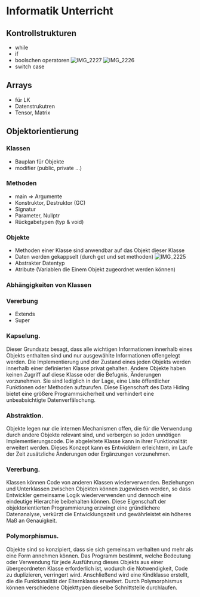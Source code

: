 # Informatik Unterricht
## Kontrollstrukturen
- while
- if
- boolschen operatoren
![IMG_2227](https://github.com/Juliorocktect/mika/assets/113830349/2ef6590b-4dc1-4133-93ce-8a2422ead6e5)
![IMG_2226](https://github.com/Juliorocktect/mika/assets/113830349/7beaba87-028b-4bd7-82af-74eced8f9f4a)
- switch case
## Arrays
- für LK
- Datenstrukutren
- Tensor, Matrix
## Objektorientierung 
### Klassen 
- Bauplan für Objekte
- modifier (public, private ...)
### Methoden
- main => Argumente
- Konstruktor, Destruktor (GC)
- Signatur 
- Parameter, Nullptr
- Rückgabetypen (typ & void)
### Objekte
- Methoden einer Klasse sind anwendbar auf das Objekt dieser Klasse
- Daten werden gekappselt (durch get und set methoden)
![IMG_2225](https://github.com/Juliorocktect/mika/assets/113830349/263c3fa4-29ce-4524-bf98-e5e455c47584)
- Abstrakter Datentyp
- Atribute (Variablen die Einem Objekt zugeordnet werden können)
### Abhängigkeiten von Klassen
### Vererbung
- Extends
- Super
### Kapselung.
Dieser Grundsatz besagt, dass alle wichtigen Informationen innerhalb eines Objekts enthalten sind und nur ausgewählte Informationen offengelegt werden. Die Implementierung und der Zustand eines jeden Objekts werden innerhalb einer definierten Klasse privat gehalten. Andere Objekte haben keinen Zugriff auf diese Klasse oder die Befugnis, Änderungen vorzunehmen. Sie sind lediglich in der Lage, eine Liste öffentlicher Funktionen oder Methoden aufzurufen. Diese Eigenschaft des Data Hiding bietet eine größere Programmsicherheit und verhindert eine unbeabsichtigte Datenverfälschung.
### Abstraktion. 
Objekte legen nur die internen Mechanismen offen, die für die Verwendung durch andere Objekte relevant sind, und verbergen so jeden unnötigen Implementierungscode. Die abgeleitete Klasse kann in ihrer Funktionalität erweitert werden. Dieses Konzept kann es Entwicklern erleichtern, im Laufe der Zeit zusätzliche Änderungen oder Ergänzungen vorzunehmen.
### Vererbung. 
Klassen können Code von anderen Klassen wiederverwenden. Beziehungen und Unterklassen zwischen Objekten können zugewiesen werden, so dass Entwickler gemeinsame Logik wiederverwenden und dennoch eine eindeutige Hierarchie beibehalten können. Diese Eigenschaft der objektorientierten Programmierung erzwingt eine gründlichere Datenanalyse, verkürzt die Entwicklungszeit und gewährleistet ein höheres Maß an Genauigkeit.
### Polymorphismus. 
Objekte sind so konzipiert, dass sie sich gemeinsam verhalten und mehr als eine Form annehmen können. Das Programm bestimmt, welche Bedeutung oder Verwendung für jede Ausführung dieses Objekts aus einer übergeordneten Klasse erforderlich ist, wodurch die Notwendigkeit, Code zu duplizieren, verringert wird. Anschließend wird eine Kindklasse erstellt, die die Funktionalität der Elternklasse erweitert. Durch Polymorphismus können verschiedene Objekttypen dieselbe Schnittstelle durchlaufen.
